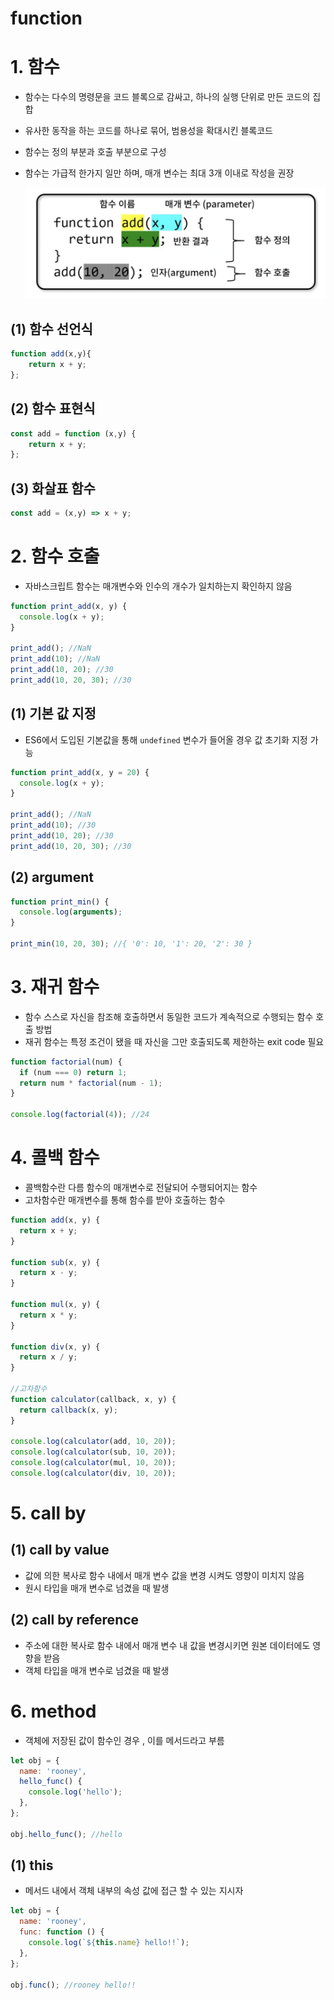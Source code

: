# function

# 1. 함수

- 함수는 다수의 명령문을 코드 블록으로 감싸고, 하나의 실행 단위로 만든 코드의 집합
- 유사한 동작을 하는 코드를 하나로 묶어, 범용성을 확대시킨 블록코드
- 함수는 정의 부분과 호출 부분으로 구성
- 함수는 가급적 한가지 일만 하며, 매개 변수는 최대 3개 이내로 작성을 권장

    ![function.png](function%20d8a73a573df3464d92e6b6ff5714d767/function.png)

## (1) 함수 선언식

```jsx
function add(x,y){
	return x + y;
};
```

## (2) 함수 표현식

```jsx
const add = function (x,y) {
	return x + y;
};
```

## (3) 화살표 함수

```jsx
const add = (x,y) => x + y;
```

# 2. 함수 호출

- 자바스크립트 함수는 매개변수와 인수의 개수가 일치하는지 확인하지 않음

```jsx
function print_add(x, y) {
  console.log(x + y);
}

print_add(); //NaN
print_add(10); //NaN
print_add(10, 20); //30
print_add(10, 20, 30); //30
```

## (1) 기본 값 지정

- ES6에서 도입된 기본값을 통해 `undefined` 변수가 들어올 경우 값 초기화 지정 가능

```jsx
function print_add(x, y = 20) {
  console.log(x + y);
}

print_add(); //NaN
print_add(10); //30
print_add(10, 20); //30
print_add(10, 20, 30); //30
```

## (2) argument

```jsx
function print_min() {
  console.log(arguments);
}

print_min(10, 20, 30); //{ '0': 10, '1': 20, '2': 30 }
```

# 3. 재귀 함수

- 함수 스스로 자신을 참조해 호출하면서 동일한 코드가 계속적으로 수행되는 함수 호출 방법
- 재귀 함수는 특정 조건이 됐을 때 자신을 그만 호출되도록 제한하는 exit code 필요

```jsx
function factorial(num) {
  if (num === 0) return 1;
  return num * factorial(num - 1);
}

console.log(factorial(4)); //24
```

# 4. 콜백 함수

- 콜백함수란 다름 함수의 매개변수로 전달되어 수행되어지는 함수
- 고차함수란 매개변수를 통해 함수를 받아 호출하는 함수

```jsx
function add(x, y) {
  return x + y;
}

function sub(x, y) {
  return x - y;
}

function mul(x, y) {
  return x * y;
}

function div(x, y) {
  return x / y;
}

//고차함수
function calculator(callback, x, y) {
  return callback(x, y);
}

console.log(calculator(add, 10, 20));
console.log(calculator(sub, 10, 20));
console.log(calculator(mul, 10, 20));
console.log(calculator(div, 10, 20));
```

# 5. call by

## (1) call by value

- 값에 의한 복사로 함수 내에서 매개 변수 값을 변경 시켜도 영향이 미치지 않음
- 원시 타입을 매개 변수로 넘겼을 때 발생

## (2) call by reference

- 주소에 대한 복사로 함수 내에서 매개 변수 내 값을 변경시키면 원본 데이터에도 영향을 받음
- 객체 타입을 매개 변수로 넘겼을 때 발생

# 6. method

- 객체에 저장된 값이 함수인 경우 , 이를 메서드라고 부름

```jsx
let obj = {
  name: 'rooney',
  hello_func() {
    console.log('hello');
  },
};

obj.hello_func(); //hello
```

## (1) this

- 메서드 내에서 객체 내부의 속성 값에 접근 할 수 있는 지시자

```jsx
let obj = {
  name: 'rooney',
  func: function () {
    console.log(`${this.name} hello!!`);
  },
};

obj.func(); //rooney hello!!
```